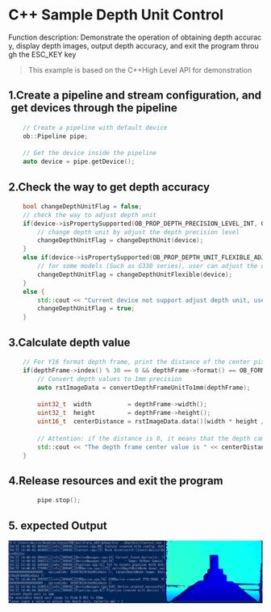 # C++ Sample Depth Unit Control

Function description: Demonstrate the operation of obtaining depth accuracy, display depth images, output depth accuracy, and exit the program through the ESC_KEY key

> This example is based on the C++High Level API for demonstration

## 1.Create a pipeline and stream configuration, and get devices through the pipeline
```cpp
    // Create a pipeline with default device
    ob::Pipeline pipe;
    
    // Get the device inside the pipeline
    auto device = pipe.getDevice();
```
## 2.Check the way to get depth accuracy
```cpp
    bool changeDepthUnitFlag = false;
    // check the way to adjust depth unit
    if(device->isPropertySupported(OB_PROP_DEPTH_PRECISION_LEVEL_INT, OB_PERMISSION_READ_WRITE)) {
        // change depth unit by adjust the depth precision level
        changeDepthUnitFlag = changeDepthUnit(device);
    }
    else if(device->isPropertySupported(OB_PROP_DEPTH_UNIT_FLEXIBLE_ADJUSTMENT_FLOAT, OB_PERMISSION_READ_WRITE)) {
        // for some models (Such as G330 series), user can adjust the depth unit by adjusting the depth unit flexible adjustment property
        changeDepthUnitFlag = changeDepthUnitFlexible(device);
    }
    else {
        std::cout << "Current device not support adjust depth unit, use the default depth unit 1mm" << std::endl;
        changeDepthUnitFlag = true;
    }
```
## 3.Calculate depth value
```cpp
    // For Y16 format depth frame, print the distance of the center pixel every 30 frames
    if(depthFrame->index() % 30 == 0 && depthFrame->format() == OB_FORMAT_Y16) {
        // Convert depth values to 1mm precision
        auto rstImageData = convertDepthFrameUnitTo1mm(depthFrame);
    
        uint32_t  width          = depthFrame->width();
        uint32_t  height         = depthFrame->height();
        uint16_t  centerDistance = rstImageData.data()[width * height / 2 + width / 2];
    
        // Attention: if the distance is 0, it means that the depth camera cannot detect the object（may be out of detection range）
        std::cout << "The depth frame center value is " << centerDistance << " mm. " << std::endl;
    }
```
## 4.Release resources and exit the program
```cpp
        pipe.stop();
```

## 5. expected Output 

![image](Image/DepthUnitControl.png)
